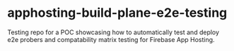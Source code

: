 # apphosting-build-plane-e2e-testing

Testing repo for a POC showcasing how to automatically test and deploy e2e probers and compatability matrix testing for Firebase App Hosting.